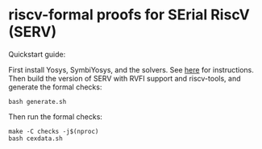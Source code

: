 riscv-formal proofs for SErial RiscV (SERV)
===========================================

Quickstart guide:

First install Yosys, SymbiYosys, and the solvers. See
[here](http://symbiyosys.readthedocs.io/en/latest/quickstart.html#installing)
for instructions. Then build the version of SERV with RVFI support and
riscv-tools, and generate the formal checks:

```
bash generate.sh
```

Then run the formal checks:

```
make -C checks -j$(nproc)
bash cexdata.sh
```
